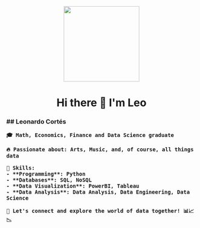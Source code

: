 <div id="header" align="center">
    <img src="https://media.giphy.com/media/v1.Y2lkPTc5MGI3NjExcmo0eTFvcGxsNDlqbmtrbTNkb3hvdWltdXFmbTEwcG1pc2djd2o3dyZlcD12MV9pbnRlcm5hbF9naWZfYnlfaWQmY3Q9Zw/VeNDat4n4Kre76oS1g/giphy.gif" width="200"/>
    <h1 align="center"> Hi there 👋 I'm Leo </h1>
    <h3 align="left"> 
    ## Leonardo Cortés

    🎓 Math, Economics, Finance and Data Science graduate
    
    🔥 Passionate about: Arts, Music, and, of course, all things data
    
    💼 Skills:
    - **Programming**: Python
    - **Databases**: SQL, NoSQL
    - **Data Visualization**: PowerBI, Tableau
    - **Data Analysis**: Data Analysis, Data Engineering, Data Science
    
    🌟 Let's connect and explore the world of data together! 📊📈📉
</h3>
    

